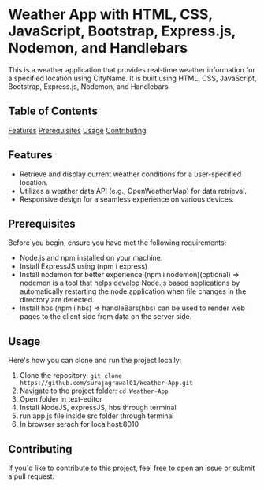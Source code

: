 # Weather App with HTML, CSS, JavaScript, Bootstrap, Express.js, Nodemon, and Handlebars

This is a weather application that provides real-time weather information for a specified location using CityName. It is built using HTML, CSS, JavaScript, Bootstrap, Express.js, Nodemon, and Handlebars.

## Table of Contents
  
  [Features](#features)
  [Prerequisites](#=prerequisites)
  [Usage](#usage)
  [Contributing](#contributing)


## Features

- Retrieve and display current weather conditions for a user-specified location.
- Utilizes a weather data API (e.g., OpenWeatherMap) for data retrieval.
- Responsive design for a seamless experience on various devices.

## Prerequisites

Before you begin, ensure you have met the following requirements:

- Node.js and npm installed on your machine.
- Install ExpressJS using (npm i express)
- Install nodemon for better experience (npm i nodemon)(optional)
  => nodemon is a tool that helps develop Node.js based applications by automatically restarting the node application when file changes in the directory are detected.
- Install hbs (npm i hbs)
  => handleBars(hbs) can be used to render web pages to the client side from data on the server side.


## Usage
Here's how you can clone and run the project locally:

1. Clone the repository: `git clone https://github.com/surajagrawal01/Weather-App.git`
2. Navigate to the project folder: `cd Weather-App`
3. Open folder in text-editor
4. Install NodeJS, expressJS, hbs through terminal
5. run app.js file inside src folder through terminal
6. In browser serach for localhost:8010


## Contributing

If you'd like to contribute to this project, feel free to open an issue or submit a pull request.
